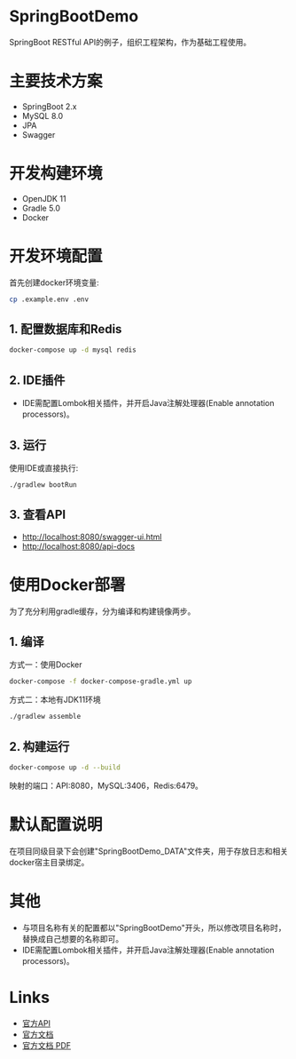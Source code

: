SpringBootDemo
====

SpringBoot RESTful API的例子，组织工程架构，作为基础工程使用。

# 主要技术方案
* SpringBoot 2.x
* MySQL 8.0
* JPA
* Swagger

# 开发构建环境
* OpenJDK 11
* Gradle 5.0
* Docker

# 开发环境配置
首先创建docker环境变量:
```bash
cp .example.env .env
```
## 1. 配置数据库和Redis
```bash
docker-compose up -d mysql redis
```
## 2. IDE插件
* IDE需配置Lombok相关插件，并开启Java注解处理器(Enable annotation processors)。
## 3. 运行
使用IDE或直接执行:
```bash
./gradlew bootRun
```

## 3. 查看API
* <http://localhost:8080/swagger-ui.html>
* <http://localhost:8080/api-docs>

# 使用Docker部署
为了充分利用gradle缓存，分为编译和构建镜像两步。
## 1. 编译
方式一：使用Docker
```bash
docker-compose -f docker-compose-gradle.yml up
```
方式二：本地有JDK11环境
```bash
./gradlew assemble
```
## 2. 构建运行
```bash
docker-compose up -d --build
```
映射的端口：API:8080，MySQL:3406，Redis:6479。

# 默认配置说明
在项目同级目录下会创建"SpringBootDemo_DATA"文件夹，用于存放日志和相关docker宿主目录绑定。

# 其他
* 与项目名称有关的配置都以"SpringBootDemo"开头，所以修改项目名称时，替换成自己想要的名称即可。
* IDE需配置Lombok相关插件，并开启Java注解处理器(Enable annotation processors)。

# Links
* [官方API](https://docs.spring.io/spring-boot/docs/2.1.1.RELEASE/api/)
* [官方文档](https://docs.spring.io/spring-boot/docs/2.1.1.RELEASE/reference/htmlsingle/)
* [官方文档 PDF](https://docs.spring.io/spring-boot/docs/2.1.1.RELEASE/reference/pdf/spring-boot-reference.pdf)
